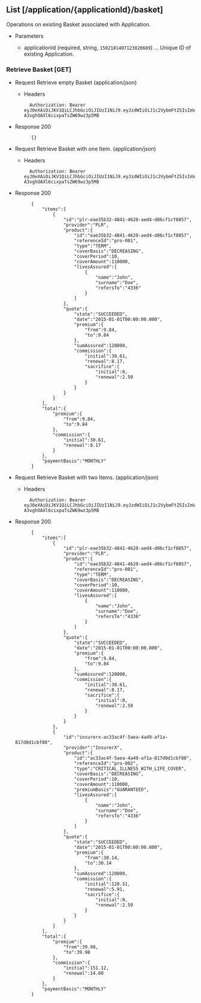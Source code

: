 ## List [/application/{applicationId}/basket]
Operations on existing Basket associated with Application.

+ Parameters

    + applicationId (required, string, `1502181407123020689`) ... Unique ID of existing Application.

### Retrieve Basket [GET]
+ Request Retrieve empty Basket (application/json)

    + Headers

            Authorization: Bearer eyJ0eXAiOiJKV1QiLCJhbGciOiJIUzI1NiJ9.eyJzdWIiOiJ1c2VybmFtZSIsImV4cCI6MTQyMjU0MDAzMH0.oyMYL7t57jhBvw-A3vghOAXl6cixpaTsZW69wz3p5M8


+ Response 200

            {}

+ Request Retrieve Basket with one Item. (application/json)

    + Headers

            Authorization: Bearer eyJ0eXAiOiJKV1QiLCJhbGciOiJIUzI1NiJ9.eyJzdWIiOiJ1c2VybmFtZSIsImV4cCI6MTQyMjU0MDAzMH0.oyMYL7t57jhBvw-A3vghOAXl6cixpaTsZW69wz3p5M8


+ Response 200

            {
                "items":[
                    {
                        "id":"plr-eae35b32-4841-4620-aed4-d06cf1cf8057",
                        "provider":"PLR",
                        "product":{
                            "id":"eae35b32-4841-4620-aed4-d06cf1cf8057",
                            "referenceId":"pro-001",
                            "type":"TERM",
                            "coverBasis":"DECREASING",
                            "coverPeriod":10,
                            "coverAmount":110000,
                            "livesAssured":[
                                {
                                    "name":"John",
                                    "surname":"Doe",
                                    "refersTo":"4336"
                                }
                            ]
                        },
                        "quote":{
                            "state":"SUCCEEDED",
                            "date":"2015-01-01T00:00:00.000",
                            "premium":{
                                "from":9.84,
                                "to":9.84
                            },
                            "sumAssured":120000,
                            "commission":{
                                "initial":30.61,
                                "renewal":8.17,
                                "sacrifice":{
                                    "initial":0,
                                    "renewal":2.50
                                }
                            }
                        }
                    }
                ],
                "total":{
                    "premium":{
                        "from":9.84,
                        "to":9.84
                    },
                    "commission":{
                        "initial":30.61,
                        "renewal":8.17
                    }
                },
                "paymentBasis":"MONTHLY"
            }

+ Request Retrieve Basket with two Items. (application/json)

    + Headers

            Authorization: Bearer eyJ0eXAiOiJKV1QiLCJhbGciOiJIUzI1NiJ9.eyJzdWIiOiJ1c2VybmFtZSIsImV4cCI6MTQyMjU0MDAzMH0.oyMYL7t57jhBvw-A3vghOAXl6cixpaTsZW69wz3p5M8


+ Response 200

            {
                "items":[
                    {
                        "id":"plr-eae35b32-4841-4620-aed4-d06cf1cf8057",
                        "provider":"PLR",
                        "product":{
                            "id":"eae35b32-4841-4620-aed4-d06cf1cf8057",
                            "referenceId":"pro-001",
                            "type":"TERM",
                            "coverBasis":"DECREASING",
                            "coverPeriod":10,
                            "coverAmount":110000,
                            "livesAssured":[
                                {
                                    "name":"John",
                                    "surname":"Doe",
                                    "refersTo":"4336"
                                }
                            ]
                        },
                        "quote":{
                            "state":"SUCCEEDED",
                            "date":"2015-01-01T00:00:00.000",
                            "premium":{
                                "from":9.84,
                                "to":9.84
                            },
                            "sumAssured":120000,
                            "commission":{
                                "initial":30.61,
                                "renewal":8.17,
                                "sacrifice":{
                                    "initial":0,
                                    "renewal":2.50
                                }
                            }
                        }
                    },
                    {
                        "id":"insurerx-ac33ac4f-5aea-4a49-af1a-817d0d1cbf80",
                        "provider":"InsurerX",
                        "product":{
                            "id":"ac33ac4f-5aea-4a49-af1a-817d0d1cbf80",
                            "referenceId":"pro-002",
                            "type":"CRITICAL_ILLNESS_WITH_LIFE_COVER",
                            "coverBasis":"DECREASING",
                            "coverPeriod":10,
                            "coverAmount":110000,
                            "premiumBasis":"GUARANTEED",
                            "livesAssured":[
                                {
                                    "name":"John",
                                    "surname":"Doe",
                                    "refersTo":"4336"
                                }
                            ]
                        },
                        "quote":{
                            "state":"SUCCEEDED",
                            "date":"2015-01-01T00:00:00.000",
                            "premium":{
                                "from":30.14,
                                "to":30.14
                            },
                            "sumAssured":120000,
                            "commission":{
                                "initial":120.51,
                                "renewal":5.91,
                                "sacrifice":{
                                    "initial":0,
                                    "renewal":2.50
                                }
                            }
                        }
                    }
                ],
                "total":{
                    "premium":{
                        "from":39.98,
                        "to":39.98
                    },
                    "commission":{
                        "initial":151.12,
                        "renewal":14.08
                    }
                },
                "paymentBasis":"MONTHLY"
            }
